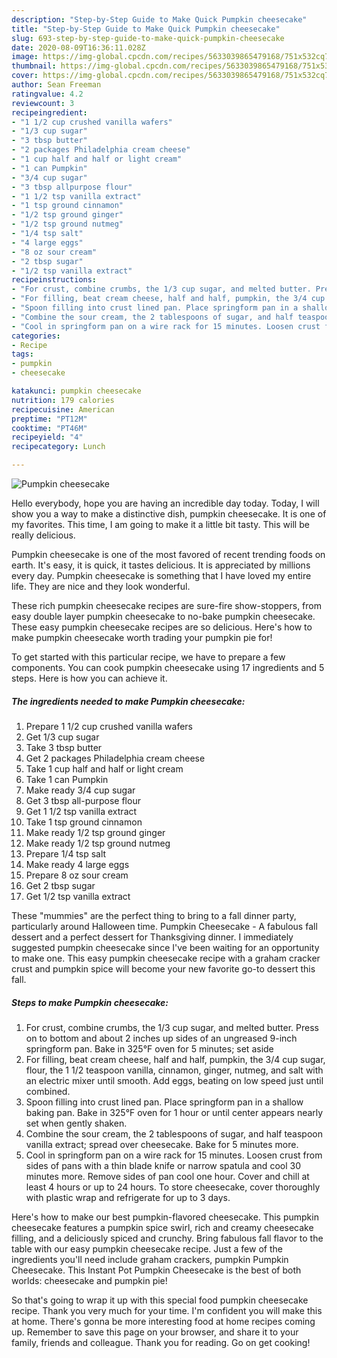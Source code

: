 ```yaml
---
description: "Step-by-Step Guide to Make Quick Pumpkin cheesecake"
title: "Step-by-Step Guide to Make Quick Pumpkin cheesecake"
slug: 693-step-by-step-guide-to-make-quick-pumpkin-cheesecake
date: 2020-08-09T16:36:11.028Z
image: https://img-global.cpcdn.com/recipes/5633039865479168/751x532cq70/pumpkin-cheesecake-recipe-main-photo.jpg
thumbnail: https://img-global.cpcdn.com/recipes/5633039865479168/751x532cq70/pumpkin-cheesecake-recipe-main-photo.jpg
cover: https://img-global.cpcdn.com/recipes/5633039865479168/751x532cq70/pumpkin-cheesecake-recipe-main-photo.jpg
author: Sean Freeman
ratingvalue: 4.2
reviewcount: 3
recipeingredient:
- "1 1/2 cup crushed vanilla wafers"
- "1/3 cup sugar"
- "3 tbsp butter"
- "2 packages Philadelphia cream cheese"
- "1 cup half and half or light cream"
- "1 can Pumpkin"
- "3/4 cup sugar"
- "3 tbsp allpurpose flour"
- "1 1/2 tsp vanilla extract"
- "1 tsp ground cinnamon"
- "1/2 tsp ground ginger"
- "1/2 tsp ground nutmeg"
- "1/4 tsp salt"
- "4 large eggs"
- "8 oz sour cream"
- "2 tbsp sugar"
- "1/2 tsp vanilla extract"
recipeinstructions:
- "For crust, combine crumbs, the 1/3 cup sugar, and melted butter. Press on to bottom and about 2 inches up sides of an ungreased 9-inch springform pan. Bake in 325°F oven for 5 minutes; set aside"
- "For filling, beat cream cheese, half and half, pumpkin, the 3/4 cup sugar, flour, the 1 1/2 teaspoon vanilla, cinnamon, ginger, nutmeg, and salt with an electric mixer until smooth. Add eggs, beating on low speed just until combined."
- "Spoon filling into crust lined pan. Place springform pan in a shallow baking pan. Bake in 325°F oven for 1 hour or until center appears nearly set when gently shaken."
- "Combine the sour cream, the 2 tablespoons of sugar, and half teaspoon vanilla extract; spread over cheesecake. Bake for 5 minutes more."
- "Cool in springform pan on a wire rack for 15 minutes. Loosen crust from sides of pans with a thin blade knife or narrow spatula and cool 30 minutes more. Remove sides of pan cool one hour. Cover and chill at least 4 hours or up to 24 hours. To store cheesecake, cover thoroughly with plastic wrap and refrigerate for up to 3 days."
categories:
- Recipe
tags:
- pumpkin
- cheesecake

katakunci: pumpkin cheesecake 
nutrition: 179 calories
recipecuisine: American
preptime: "PT12M"
cooktime: "PT46M"
recipeyield: "4"
recipecategory: Lunch

---
```



![Pumpkin cheesecake](https://img-global.cpcdn.com/recipes/5633039865479168/751x532cq70/pumpkin-cheesecake-recipe-main-photo.jpg)

Hello everybody, hope you are having an incredible day today. Today, I will show you a way to make a distinctive dish, pumpkin cheesecake. It is one of my favorites. This time, I am going to make it a little bit tasty. This will be really delicious.

Pumpkin cheesecake is one of the most favored of recent trending foods on earth. It's easy, it is quick, it tastes delicious. It is appreciated by millions every day. Pumpkin cheesecake is something that I have loved my entire life. They are nice and they look wonderful.

These rich pumpkin cheesecake recipes are sure-fire show-stoppers, from easy double layer pumpkin cheesecake to no-bake pumpkin cheesecake. These easy pumpkin cheesecake recipes are so delicious. Here&#39;s how to make pumpkin cheesecake worth trading your pumpkin pie for!


To get started with this particular recipe, we have to prepare a few components. You can cook pumpkin cheesecake using 17 ingredients and 5 steps. Here is how you can achieve it.

<!--inarticleads1-->

##### The ingredients needed to make Pumpkin cheesecake:

1. Prepare 1 1/2 cup crushed vanilla wafers
1. Get 1/3 cup sugar
1. Take 3 tbsp butter
1. Get 2 packages Philadelphia cream cheese
1. Take 1 cup half and half or light cream
1. Take 1 can Pumpkin
1. Make ready 3/4 cup sugar
1. Get 3 tbsp all-purpose flour
1. Get 1 1/2 tsp vanilla extract
1. Take 1 tsp ground cinnamon
1. Make ready 1/2 tsp ground ginger
1. Make ready 1/2 tsp ground nutmeg
1. Prepare 1/4 tsp salt
1. Make ready 4 large eggs
1. Prepare 8 oz sour cream
1. Get 2 tbsp sugar
1. Get 1/2 tsp vanilla extract


These &#34;mummies&#34; are the perfect thing to bring to a fall dinner party, particularly around Halloween time. Pumpkin Cheesecake - A fabulous fall dessert and a perfect dessert for Thanksgiving dinner. I immediately suggested pumpkin cheesecake since I&#39;ve been waiting for an opportunity to make one. This easy pumpkin cheesecake recipe with a graham cracker crust and pumpkin spice will become your new favorite go-to dessert this fall. 

<!--inarticleads2-->

##### Steps to make Pumpkin cheesecake:

1. For crust, combine crumbs, the 1/3 cup sugar, and melted butter. Press on to bottom and about 2 inches up sides of an ungreased 9-inch springform pan. Bake in 325°F oven for 5 minutes; set aside
1. For filling, beat cream cheese, half and half, pumpkin, the 3/4 cup sugar, flour, the 1 1/2 teaspoon vanilla, cinnamon, ginger, nutmeg, and salt with an electric mixer until smooth. Add eggs, beating on low speed just until combined.
1. Spoon filling into crust lined pan. Place springform pan in a shallow baking pan. Bake in 325°F oven for 1 hour or until center appears nearly set when gently shaken.
1. Combine the sour cream, the 2 tablespoons of sugar, and half teaspoon vanilla extract; spread over cheesecake. Bake for 5 minutes more.
1. Cool in springform pan on a wire rack for 15 minutes. Loosen crust from sides of pans with a thin blade knife or narrow spatula and cool 30 minutes more. Remove sides of pan cool one hour. Cover and chill at least 4 hours or up to 24 hours. To store cheesecake, cover thoroughly with plastic wrap and refrigerate for up to 3 days.


Here&#39;s how to make our best pumpkin-flavored cheesecake. This pumpkin cheesecake features a pumpkin spice swirl, rich and creamy cheesecake filling, and a deliciously spiced and crunchy. Bring fabulous fall flavor to the table with our easy pumpkin cheesecake recipe. Just a few of the ingredients you&#39;ll need include graham crackers, pumpkin Pumpkin Cheesecake. This Instant Pot Pumpkin Cheesecake is the best of both worlds: cheesecake and pumpkin pie! 

So that's going to wrap it up with this special food pumpkin cheesecake recipe. Thank you very much for your time. I'm confident you will make this at home. There's gonna be more interesting food at home recipes coming up. Remember to save this page on your browser, and share it to your family, friends and colleague. Thank you for reading. Go on get cooking!
